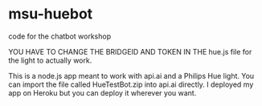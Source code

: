 # msu-huebot
code for the chatbot workshop


YOU HAVE TO CHANGE THE BRIDGEID AND TOKEN IN THE hue.js file for the light to actually work.  

This is a node.js app meant to work with api.ai and a Philips Hue light. You can import the file called HueTestBot.zip into api.ai directly.  I deployed my app on Heroku but you can deploy it wherever you want.    
